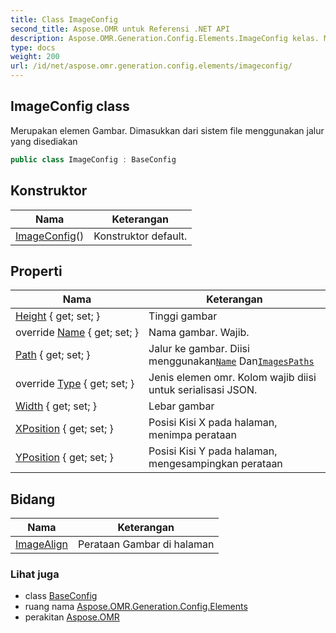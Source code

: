 ```yaml
---
title: Class ImageConfig
second_title: Aspose.OMR untuk Referensi .NET API
description: Aspose.OMR.Generation.Config.Elements.ImageConfig kelas. Merupakan elemen Gambar. Dimasukkan dari sistem file menggunakan jalur yang disediakan
type: docs
weight: 200
url: /id/net/aspose.omr.generation.config.elements/imageconfig/
---
```

## ImageConfig class

Merupakan elemen Gambar. Dimasukkan dari sistem file menggunakan jalur yang disediakan

```csharp
public class ImageConfig : BaseConfig
```

## Konstruktor

| Nama | Keterangan |
| --- | --- |
| [ImageConfig](imageconfig/)() | Konstruktor default. |

## Properti

| Nama | Keterangan |
| --- | --- |
| [Height](../../aspose.omr.generation.config.elements/imageconfig/height/) { get; set; } | Tinggi gambar |
| override [Name](../../aspose.omr.generation.config.elements/imageconfig/name/) { get; set; } | Nama gambar. Wajib. |
| [Path](../../aspose.omr.generation.config.elements/imageconfig/path/) { get; set; } | Jalur ke gambar. Diisi menggunakan[`Name`](./name/) Dan[`ImagesPaths`](../../aspose.omr.generation/globalpagesettings/imagespaths/) |
| override [Type](../../aspose.omr.generation.config.elements/imageconfig/type/) { get; set; } | Jenis elemen omr. Kolom wajib diisi untuk serialisasi JSON. |
| [Width](../../aspose.omr.generation.config.elements/imageconfig/width/) { get; set; } | Lebar gambar |
| [XPosition](../../aspose.omr.generation.config.elements/imageconfig/xposition/) { get; set; } | Posisi Kisi X pada halaman, menimpa perataan |
| [YPosition](../../aspose.omr.generation.config.elements/imageconfig/yposition/) { get; set; } | Posisi Kisi Y pada halaman, mengesampingkan perataan |

## Bidang

| Nama | Keterangan |
| --- | --- |
| [ImageAlign](../../aspose.omr.generation.config.elements/imageconfig/imagealign/) | Perataan Gambar di halaman |

### Lihat juga

* class [BaseConfig](../../aspose.omr.generation.config/baseconfig/)
* ruang nama [Aspose.OMR.Generation.Config.Elements](../../aspose.omr.generation.config.elements/)
* perakitan [Aspose.OMR](../../)



